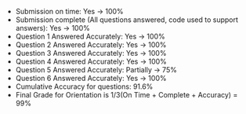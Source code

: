 - Submission on time: Yes -> 100%
- Submission complete (All questions answered, code used to support answers): Yes -> 100%
- Question 1 Answered Accurately: Yes -> 100%
- Question 2 Answered Accurately: Yes -> 100%
- Question 3 Answered Accurately: Yes -> 100%
- Question 4 Answered Accurately: Yes -> 100%
- Question 5 Answered Accurately: Partially -> 75%
- Question 6 Answered Accurately: Yes -> 100%
- Cumulative Accuracy for questions: 91.6%
- Final Grade for Orientation is 1/3(On Time + Complete + Accuracy) = 99%
